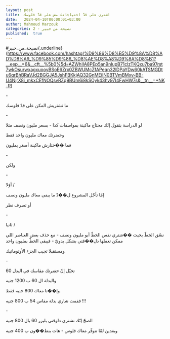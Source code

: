 ```yaml
---
layout: post
title:  اشتري على قدّ احتياجاتك مش على قدّ فلوسك
date:   2024-04-10T00:00:01+03:00
author: Mahmoud Marzouk
categories: 2 - نصيحة من خبير
published:  true
---
```

\#نصيحة_من_خبير{.underline}(https://www.facebook.com/hashtag/%D9%86%D8%B5%D9%8A%D8%AD%D8%A9_%D9%85%D9%86_%D8%AE%D8%A8%D9%8A%D8%B1?__eep__=6&__cft__%5b0%5d=AZWhIIA8PEp5an9nlupB71clzTKQxu7ba97rst7wkOsurwxagxuooyBSoE6Zrx0ZBWUMcZfAPeqn32lDPaYDw60kATSMGDtu6qrBhBRaVJd2BGGJA5JshFBKkjAQ32GnMEiIN0BTVmBMxv-BB-U4NjrX8i_mkxCEfNOQsvRZq9BUm6i8kSOyk43hv97I4FwHW7s&__tn__=*NK-R)

\-

ما تشتريش المكن على قدّ فلوسك

\-

لو الدراسة بتقول إنّك محتاج ماكينة بمواصفات كذا - بسعر مليون ونصف
مثلا

وحضرتك معاك مليون واحد فقط

فما ��ختارش ماكينة أصغر بمليون

\-

ولكن

\-

أوّلا /

إمّا تأجّل المشروع ل��دّ ما يبقى معاك مليون ونصف

أو تصرف نظر

\-

ثانيا /

نسّق الخطّ بحيث ��شتري نفس الخطّ أبو مليون ونصف - مع حذف بعض العناصر اللي
ممكن تعملها دل��قتي بشكل يدويّ - فيبقى الخطّ بمليون واحد

ومستقبلا تجيب الجزء الأوتوماتيك

\-

تخيّل إنّ حضرتك مقاسك في البدل 60

والبدلة ال 60 ب 1200 جنيه

وإ��تا معاك 800 جنيه فقط

فقمت شاري بدلة مقاس 54 ب 800 جنيه !!!

\-

الصحّ إنّك تشتري دلوقتي بليزر 60 بال 800 جنيه

وبعدين لمّا تتوفّر معاك فلوس - هات بنط��ون ب 400 جنيه
